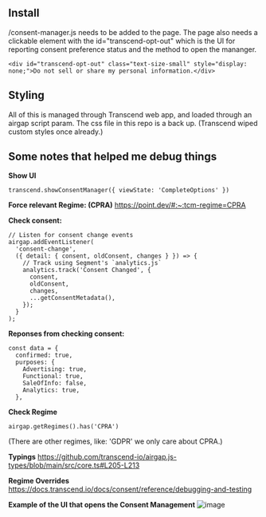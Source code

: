 ## Install
/consent-manager.js needs to be added to the page.
The page also needs a clickable element with the id="transcend-opt-out" which is the UI for reporting consent preference status and the method to open the mananger.
```
<div id="transcend-opt-out" class="text-size-small" style="display: none;">Do not sell or share my personal information.</div>
```


## Styling
All of this is managed through Transcend web app, and loaded through an airgap script param.
The css file in this repo is a back up. (Transcend wiped custom styles once already.)

## Some notes that helped me debug things

**Show UI**
```
transcend.showConsentManager({ viewState: 'CompleteOptions' })
 ```
**Force relevant Regime: (CPRA)**
https://point.dev/#:~:tcm-regime=CPRA

**Check consent:**
```
// Listen for consent change events
airgap.addEventListener(
  'consent-change',
  ({ detail: { consent, oldConsent, changes } }) => {
    // Track using Segment's `analytics.js`
    analytics.track('Consent Changed', {
      consent,
      oldConsent,
      changes,
      ...getConsentMetadata(),
    });
  }
);
```
**Reponses from checking consent:**
```
const data = {
  confirmed: true,
  purposes: {
    Advertising: true,
    Functional: true,
    SaleOfInfo: false,
    Analytics: true,
  },
```
**Check Regime**
```
airgap.getRegimes().has('CPRA')
```
(There are other regimes, like: 'GDPR' we only care about CPRA.)

**Typings**
https://github.com/transcend-io/airgap.js-types/blob/main/src/core.ts#L205-L213

**Regime Overrides**
https://docs.transcend.io/docs/consent/reference/debugging-and-testing

**Example of the UI that opens the Consent Management**
![image](https://github.com/TO-Point/Transcend-CCPA/assets/93610040/6b6f68a0-86e9-4cba-9a1f-25f5a13e9f64)


